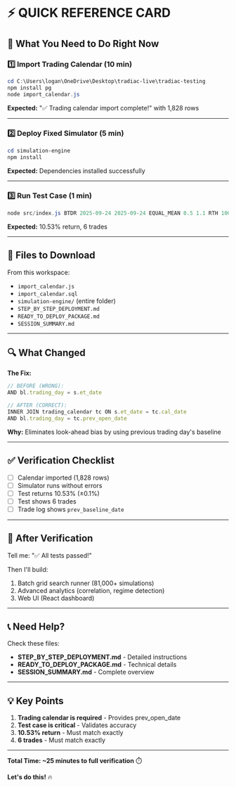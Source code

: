# ⚡ QUICK REFERENCE CARD

## 🎯 What You Need to Do Right Now

### 1️⃣ Import Trading Calendar (10 min)
```powershell
cd C:\Users\logan\OneDrive\Desktop\tradiac-live\tradiac-testing
npm install pg
node import_calendar.js
```
**Expected:** "✅ Trading calendar import complete!" with 1,828 rows

---

### 2️⃣ Deploy Fixed Simulator (5 min)
```powershell
cd simulation-engine
npm install
```
**Expected:** Dependencies installed successfully

---

### 3️⃣ Run Test Case (1 min)
```powershell
node src/index.js BTDR 2025-09-24 2025-09-24 EQUAL_MEAN 0.5 1.1 RTH 10000
```
**Expected:** 10.53% return, 6 trades

---

## 📁 Files to Download

From this workspace:
- `import_calendar.js`
- `import_calendar.sql`
- `simulation-engine/` (entire folder)
- `STEP_BY_STEP_DEPLOYMENT.md`
- `READY_TO_DEPLOY_PACKAGE.md`
- `SESSION_SUMMARY.md`

---

## 🔍 What Changed

**The Fix:**
```javascript
// BEFORE (WRONG):
AND bl.trading_day = s.et_date

// AFTER (CORRECT):
INNER JOIN trading_calendar tc ON s.et_date = tc.cal_date
AND bl.trading_day = tc.prev_open_date
```

**Why:** Eliminates look-ahead bias by using previous trading day's baseline

---

## ✅ Verification Checklist

- [ ] Calendar imported (1,828 rows)
- [ ] Simulator runs without errors
- [ ] Test returns 10.53% (±0.1%)
- [ ] Test shows 6 trades
- [ ] Trade log shows `prev_baseline_date`

---

## 🚀 After Verification

Tell me: "✅ All tests passed!"

Then I'll build:
1. Batch grid search runner (81,000+ simulations)
2. Advanced analytics (correlation, regime detection)
3. Web UI (React dashboard)

---

## 📞 Need Help?

Check these files:
- **STEP_BY_STEP_DEPLOYMENT.md** - Detailed instructions
- **READY_TO_DEPLOY_PACKAGE.md** - Technical details
- **SESSION_SUMMARY.md** - Complete overview

---

## 💡 Key Points

1. **Trading calendar is required** - Provides prev_open_date
2. **Test case is critical** - Validates accuracy
3. **10.53% return** - Must match exactly
4. **6 trades** - Must match exactly

---

**Total Time: ~25 minutes to full verification** ⏱️

**Let's do this!** 🔥